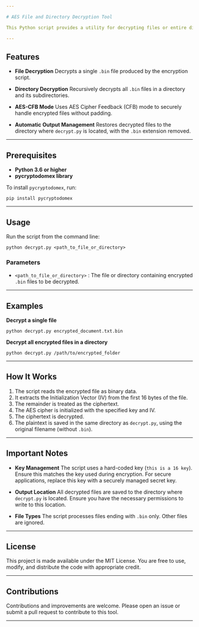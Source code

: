 ```yaml
---

# AES File and Directory Decryption Tool

This Python script provides a utility for decrypting files or entire directories encrypted using AES in Cipher Feedback (CFB) mode. It is intended to be used in conjunction with a compatible AES encryption script that prepends the Initialization Vector (IV) to the encrypted data.

---
```


## Features

* **File Decryption**
  Decrypts a single `.bin` file produced by the encryption script.

* **Directory Decryption**
  Recursively decrypts all `.bin` files in a directory and its subdirectories.

* **AES-CFB Mode**
  Uses AES Cipher Feedback (CFB) mode to securely handle encrypted files without padding.

* **Automatic Output Management**
  Restores decrypted files to the directory where `decrypt.py` is located, with the `.bin` extension removed.

---

## Prerequisites

* **Python 3.6 or higher**
* **pycryptodomex library**

To install `pycryptodomex`, run:

```
pip install pycryptodomex
```

---

## Usage

Run the script from the command line:

```
python decrypt.py <path_to_file_or_directory>
```

### Parameters

* `<path_to_file_or_directory>` :
  The file or directory containing encrypted `.bin` files to be decrypted.

---

## Examples

**Decrypt a single file**

```
python decrypt.py encrypted_document.txt.bin
```

**Decrypt all encrypted files in a directory**

```
python decrypt.py /path/to/encrypted_folder
```

---

## How It Works

1. The script reads the encrypted file as binary data.
2. It extracts the Initialization Vector (IV) from the first 16 bytes of the file.
3. The remainder is treated as the ciphertext.
4. The AES cipher is initialized with the specified key and IV.
5. The ciphertext is decrypted.
6. The plaintext is saved in the same directory as `decrypt.py`, using the original filename (without `.bin`).

---

## Important Notes

* **Key Management**
  The script uses a hard-coded key (`this is a 16 key`). Ensure this matches the key used during encryption. For secure applications, replace this key with a securely managed secret key.

* **Output Location**
  All decrypted files are saved to the directory where `decrypt.py` is located. Ensure you have the necessary permissions to write to this location.

* **File Types**
  The script processes files ending with `.bin` only. Other files are ignored.

---

## License

This project is made available under the MIT License. You are free to use, modify, and distribute the code with appropriate credit.

---

## Contributions

Contributions and improvements are welcome. Please open an issue or submit a pull request to contribute to this tool.

---

